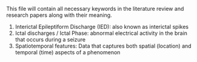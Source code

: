This file will contain all necessary keywords in the literature review and research papers along with their meaning.

1. Interictal Epileptiform Discharge (IED): also known as interictal spikes
2. Ictal discharges / Ictal Phase:  abnormal electrical activity in the brain that occurs during a seizure
3. Spatiotemporal features: Data that captures both spatial (location) and temporal (time) aspects of a phenomenon